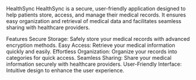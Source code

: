 HealthSync
HealthSync is a secure, user-friendly application designed to help patients store, access, and manage their medical records. It ensures easy organization and retrieval of medical data and facilitates seamless sharing with healthcare providers.

Features
Secure Storage: Safely store your medical records with advanced encryption methods.
Easy Access: Retrieve your medical information quickly and easily.
Effortless Organization: Organize your records into categories for quick access.
Seamless Sharing: Share your medical information securely with healthcare providers.
User-Friendly Interface: Intuitive design to enhance the user experience.





